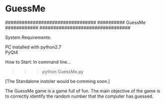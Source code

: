 # GuessMe

#################################
##########  GuessMe  ############
#################################

System Requirements:

PC installed with 
python2.7  
PyQt4

How to Start:
In command line...
>>>python GuessMe.py

[The Standalone instoler would be comming soon.]

The GuessMe game is a game full of fun. The main objective of 
the game is to correctly identify the random number 
that the computer has guessed.
